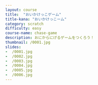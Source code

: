 ```yaml
---
layout: course
title:  "おいかけっこゲーム"
title-kana: "おいかけっこーム"
category: scratch
difficulty: easy
course-name: chase-game
description: おにからにげるゲームをつくろう！
thumbnail: /0001.jpg
slides:
-  /0001.jpg
-  /0002.jpg
-  /0003.jpg
-  /0004.jpg
-  /0005.jpg
-  /0006.jpg
---
```

